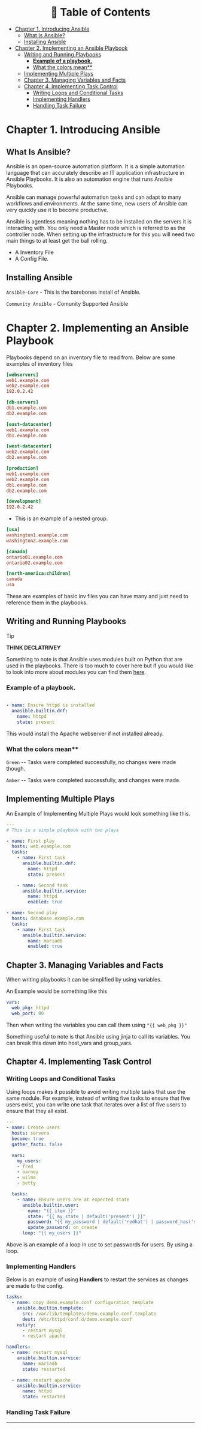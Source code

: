 <h1 align="center"> 📝 Table of Contents </h1>

+ [Chapter 1. Introducing Ansible](#chapter-1-introducing-ansible)
  + [What Is Ansible?](#what-is-ansible)
  + [Installing Ansible](#installing-ansible)
+ [Chapter 2. Implementing an Ansible Playbook](#chapter-2-implementing-an-ansible-playbook)
  + [Writing and Running Playbooks](#writing-and-running-playbooks)
    + [**Example of a playbook.**](#example-of-a-playbook)
    + [What the colors mean\*\*](#what-the-colors-mean)
  + [Implementing Multiple Plays](#implementing-multiple-plays)
  + [Chapter 3.  Managing Variables and Facts](#chapter-3--managing-variables-and-facts)
  + [Chapter 4.  Implementing Task Control](#chapter-4--implementing-task-control)
    + [Writing Loops and Conditional Tasks](#writing-loops-and-conditional-tasks)
    + [Implementing Handlers](#implementing-handlers)
    + [Handling Task Failure](#handling-task-failure)


# Chapter 1. Introducing Ansible

## What Is Ansible?

Ansible is an open-source automation platform. It is a simple automation language that can accurately describe an IT application infrastructure in Ansible Playbooks. It is also an automation engine that runs Ansible Playbooks.

Ansible can manage powerful automation tasks and can adapt to many workflows and environments. At the same time, new users of Ansible can very quickly use it to become productive.

Ansible is agentless meaning nothing has to be installed on the servers it is interacting with. You only need a Master node which is referred to as the controller node. When setting up the infrastructure for this you will need two main things to at least get the ball rolling.

- A Inventory File
- A Config File.

## Installing Ansible
`Ansible-Core` - This is the barebones install of Ansible.

`Community Ansible` -  Comunity Supported Ansible

# Chapter 2. Implementing an Ansible Playbook

Playbooks depend on an inventory file to read from. Below are some examples of inventory files

```ini
[webservers]
web1.example.com
web2.example.com
192.0.2.42

[db-servers]
db1.example.com
db2.example.com

[east-datacenter]
web1.example.com
db1.example.com

[west-datacenter]
web2.example.com
db2.example.com

[production]
web1.example.com
web2.example.com
db1.example.com
db2.example.com

[development]
192.0.2.42
```

- This is an example of a nested group.

```ini
[usa]
washington1.example.com
washington2.example.com

[canada]
ontario01.example.com
ontario02.example.com

[north-america:children]
canada
usa
```

These are examples of basic inv files you can have many and just need to reference them in the playbooks.

## Writing and Running Playbooks

> [!TIP]
> **THINK DECLATRIVEY**

Something to note is that Ansible uses modules built on Python that are used in the playbooks. There is too much to cover here but if you would like to look into more about modules you can find them [here](https://docs.ansible.com/ansible/2.9/user_guide/modules.html).

### **Example of a playbook.**

```yaml

- name: Ensure httpd is installed
  anasible.builtin.dnf:
    name: httpd
    state: present
```

This would install the Apache webserver if not installed already.

### What the colors mean**

`Green` -- Tasks were completed successfully, no changes were made though.

`Amber` -- Tasks were completed successfully, and changes were made.

## Implementing Multiple Plays

An Example of Implementing Multiple Plays would look something like this.

```yaml
---
# This is a simple playbook with two plays

- name: First play
  hosts: web.example.com
  tasks:
    - name: First task
      ansible.builtin.dnf:
        name: httpd
        state: present

    - name: Second task
      ansible.builtin.service:
        name: httpd
        enabled: true

- name: Second play
  hosts: database.example.com
  tasks:
    - name: First task
      ansible.builtin.service:
        name: mariadb
        enabled: true
```


## Chapter 3.  Managing Variables and Facts

When writing playbooks it can be simplified by using variables.

An Example would be something like this

```yaml
vars:
  web_pkg: httpd
  web_port: 80
  ```
Then when writing the variables you can call them using `"{{ web_pkg }}"`

Something useful to note is that Ansible using jinja to call its variables. You can break this down into host_vars and group_vars.



## Chapter 4.  Implementing Task Control

### Writing Loops and Conditional Tasks

Using loops makes it possible to avoid writing multiple tasks that use the same module. For example, instead of writing five tasks to ensure that five users exist, you can write one task that iterates over a list of five users to ensure that they all exist.

```yaml
---
- name: Create users
  hosts: servera
  become: true
  gather_facts: false

  vars:
    my_users:
    - fred
    - barney
    - wilma
    - betty

  tasks:
    - name: Ensure users are at expected state
      ansible.builtin.user:
        name: "{{ item }}"
        state: "{{ my_state | default('present') }}"
        password: "{{ my_password | default('redhat') | password_has('sha512') }}"
        update_password: on_create
      loop: "{{ my_users }}"
```

Above is an example of a loop in use to set passwords for users. By using a loop.

### Implementing Handlers

Below is an example of using **Handlers** to restart the services as changes are made to the config.

```yaml
tasks:
  - name: copy demo.example.conf configuration template
    ansible.builtin.template:
      src: /var/lib/templates/demo.example.conf.template
      dest: /etc/httpd/conf.d/demo.example.conf
    notify:
      - restart mysql
      - restart apache

handlers:
  - name: restart mysql
    ansible.builtin.service:
      name: mariadb
      state: restarted

  - name: restart apache
    ansible.builtin.service:
      name: httpd
      state: restarted
```
### Handling Task Failure
****